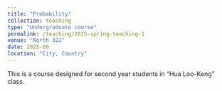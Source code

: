```yaml
---
title: "Probability"
collection: teaching
type: "Undergraduate course"
permalink: /teaching/2015-spring-teaching-1
venue: "North 322"
date: 2025-09
location: "City, Country"
---
```


This is a course designed for second year students in “Hua Loo-Keng” class. 


